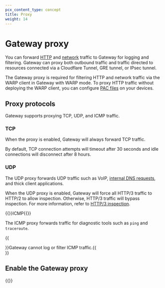 ```yaml
---
pcx_content_type: concept
title: Proxy
weight: 14
---
```


# Gateway proxy

You can forward [HTTP](/cloudflare-one/policies/gateway/initial-setup/http/) and [network](/cloudflare-one/policies/gateway/initial-setup/network/) traffic to Gateway for logging and filtering. Gateway can proxy both outbound traffic and traffic directed to resources connected via a Cloudflare Tunnel, GRE tunnel, or IPsec tunnel.

The Gateway proxy is required for filtering HTTP and network traffic via the WARP client in Gateway with WARP mode. To proxy HTTP traffic without deploying the WARP client, you can configure [PAC files](/cloudflare-one/connections/connect-devices/agentless/pac-files/) on your devices.

## Proxy protocols

Gateway supports proxying TCP, UDP, and ICMP traffic.

### TCP

When the proxy is enabled, Gateway will always forward TCP traffic.

By default, TCP connection attempts will timeout after 30 seconds and idle connections will disconnect after 8 hours.

### UDP

The UDP proxy forwards UDP traffic such as VoIP, [internal DNS requests](/cloudflare-one/connections/connect-networks/private-net/cloudflared/private-dns/), and thick client applications.

When the UDP proxy is enabled, Gateway will force all HTTP/3 traffic to HTTP/2 to allow inspection. Otherwise, HTTP/3 traffic will bypass inspection. For more information, refer to [HTTP/3 inspection](/cloudflare-one/policies/gateway/http-policies/http3/).

{{<heading-pill style="beta" heading="h3">}}ICMP{{</heading-pill>}}

The ICMP proxy forwards traffic for diagnostic tools such as `ping` and `traceroute`.

{{<Aside type="warning" header="Limitation">}}Gateway cannot log or filter ICMP traffic.{{</Aside>}}

## Enable the Gateway proxy

{{<render file="gateway/_enable-gateway-proxy.md" productFolder="cloudflare-one">}}
